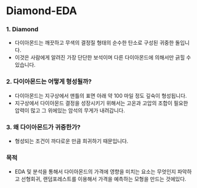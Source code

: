 # Diamond-EDA

### 1. Diamond
- 다이아몬드는 깨끗하고 무색의 결정질 형태의 순수한 탄소로 구성된 귀중한 돌입니다.
- 이것은 사람에게 알려진 가장 단단한 보석이며 다른 다이아몬드에 의해서만 긁힐 수 있습니다.

### 2. 다이아몬드는 어떻게 형성될까?
- 다이아몬드는 지구상에서 맨틀의 표면 아래 약 100 마일 정도 깊숙이 형성됩니다.
- 지구상에서 다이아몬드 결정을 성장시키기 위해서는 고온과 고압의 조합이 필요한 압력이 많고 그 위에있는 암석의 무게가 내려갑니다.

### 3. 왜 다이아몬드가 귀중한가?
- 형성되는 조건이 까다로운 만큼 희귀하기 때문입니다.

### 목적
- EDA 및 분석을 통해서 다이아몬드의 가격에 영향을 미치는 요소는 무엇인지 파악하고 선형회귀, 랜덤포레스트를 이용해서 가격을 예측하는 모형을 만드는 것에있다.
